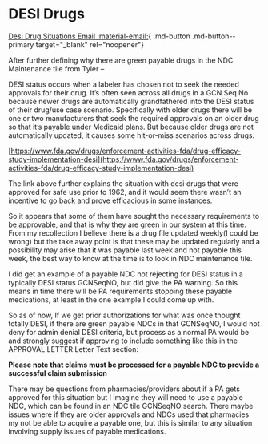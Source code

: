 # DESI Drugs

[Desi Drug Situations Email :material-email:](https://mygainwell-my.sharepoint.com/:u:/r/personal/christopher_nguyen_gainwelltechnologies_com/Documents/Evergreen/Emails/Desi%20Drug%20Situations.msg?csf=1&web=1&e=EdsfRG){ .md-button .md-button--primary target="_blank" rel="noopener"}

After further defining why there are green payable drugs in the NDC Maintenance tile from Tyler – 

DESI status occurs when a labeler has chosen not to seek the needed approvals for their drug. It’s often seen across all drugs in a GCN Seq No because newer drugs are automatically grandfathered into the DESI status of their drug/use case scenario.  Specifically with older drugs there will be one or two manufacturers that seek the required approvals on an older drug so that it’s payable under Medicaid plans. But because older drugs are not automatically updated, it causes some hit-or-miss scenarios across drugs.
 
[https://www.fda.gov/drugs/enforcement-activities-fda/drug-efficacy-study-implementation-desi](https://www.fda.gov/drugs/enforcement-activities-fda/drug-efficacy-study-implementation-desi)

The link above further explains the situation with desi drugs that were approved for safe use prior to 1962, and it would seem there wasn’t an incentive to go back and prove efficacious in some instances.
 
So it appears that some of them have sought the necessary requirements to be approvable, and that is why they are green in our system at this time. From my recollection I believe there is a drug file updated weekly(I could be wrong) but the take away point is that these may be updated regularly and a possibility may arise that it was payable last week and not payable this week, the best way to know at the time is to look in NDC maintenance tile.
 
I did get an example of a payable NDC not rejecting for DESI status in a typically DESI status GCNSeqNO, but did give the PA warning. So this means in time there will be PA requirements stopping these payable medications, at least in the one example I could come up with.
 
So as of now, If we get prior authorizations for what was once thought totally DESI, if there are green payable NDCs in that GCNSeqNO, I would not deny for admin denial DESI criteria, but process as a normal PA would be and strongly suggest if approving to include something like this in the APPROVAL LETTER Letter Text section:
 
**Please note that claims must be processed for a payable NDC to provide a successful claim submission**
 
There may be questions from pharmacies/providers about if a PA gets approved for this situation but I imagine they will need to use a payable NDC, which can be found in an NDC tile GCNSeqNO search. There maybe issues where if they are older approvals and NDCs used that pharmacies my not be able to acquire a payable one, but this is similar to any situation involving supply issues of payable medications.

